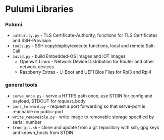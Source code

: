 # Pulumi Libraries

### Pulumi

- `authority.py` - TLS Certificate-Authority, functions for TLS Certificates and SSH-Provision
- `tools.py` - SSH copy/deploy/execute functions, local and remote Salt-Call
- `build.py` - build Embedded-OS Images and IOT Images
    - Openwrt Linux - Network Device Distribution for Router and other network devices
    - Raspberry Extras - U-Boot and UEFI Bios Files for Rpi3 and Rpi4

### general tools
- `serve_once.py` - serve a HTTPS path once, use STDIN for config and payload, STDOUT for request_body
- `port_forward.py` - request a port forwarding so that serve-port is reachable on public-port
- `write_removeable.py` - write image to removable storage specified by serial_number
- `from_git.sh` - clone and update from a git repository with ssh, gpg keys and known_hosts from STDIN
